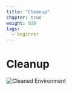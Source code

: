```yaml
---
title: "Cleanup"
chapter: true
weight: 920
tags:
  - beginner
---
```


# Cleanup

![Cleaned Environment](/images/cleanup.svg)
